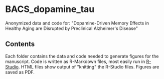 # BACS_dopamine_tau
Anonymized data and code for: "Dopamine-Driven Memory Effects in Healthy Aging are Disrupted by Preclinical Alzheimer's Disease"

## Contents
Each folder contains the data and code needed to generate figures for the manuscript.
Code is written as R-Markdown files, most easily run in <a href = https://posit.co/download/rstudio-desktop/>R-Studio</a>.
HTML files show output of "knitting" the R-Studio files.
Figures are saved as PDF.
